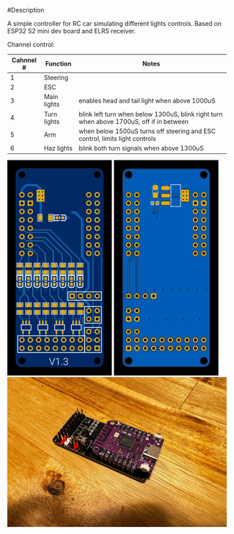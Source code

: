 #Description

A simple controller for RC car simulating different lights controls. Based on ESP32 S2 mini dev board and ELRS receiver.

Channel control:

Cahnnel # |Function|Notes|
---|---|---|
1|Steering||
2|ESC||
3|Main lights|enables head and tail light when above 1000uS
4|Turn lights|blink left turn when below 1300uS, blink right turn when above 1700uS, off if in between
5|Arm|when below 1500uS turns off steering and ESC control, limits light controls
6|Haz lights|blink both turn signals when above 1300uS



![](https://raw.githubusercontent.com/Le0Michine/ESP32-RC-Car-controller/master/pcb/pcb-top.svg)
![](https://raw.githubusercontent.com/Le0Michine/ESP32-RC-Car-controller/master/pcb/pcb-bottom.svg)
![](https://raw.githubusercontent.com/Le0Michine/ESP32-RC-Car-controller/master/pcb/pcb-assembled.jpg)
